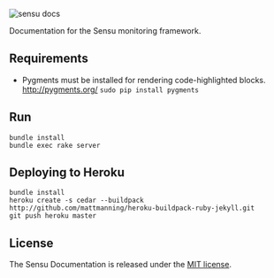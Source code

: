 ![sensu docs](https://raw.github.com/sensu/sensu/master/sensu-logo.png)

Documentation for the Sensu monitoring framework.

## Requirements

- Pygments must be installed for rendering code-highlighted blocks. http://pygments.org/
  `sudo pip install pygments`

## Run
```
bundle install
bundle exec rake server
```

## Deploying to Heroku

```
bundle install
heroku create -s cedar --buildpack http://github.com/mattmanning/heroku-buildpack-ruby-jekyll.git
git push heroku master
```

## License
The Sensu Documentation is released under the [MIT
license](https://raw.github.com/sensu/sensu-docs/master/MIT-LICENSE.txt).

